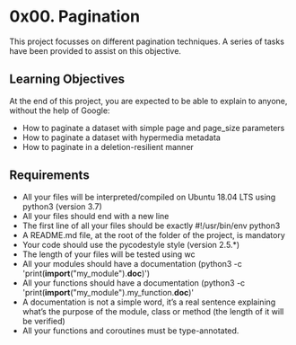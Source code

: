 # 0x00. Pagination

This project focusses on different pagination techniques. A series of tasks have been provided to assist on this objective.

## Learning Objectives

At the end of this project, you are expected to be able to explain to anyone, without the help of Google:

 - How to paginate a dataset with simple page and page_size parameters
 - How to paginate a dataset with hypermedia metadata
 - How to paginate in a deletion-resilient manner

## Requirements

 - All your files will be interpreted/compiled on Ubuntu 18.04 LTS using python3 (version 3.7)
 - All your files should end with a new line
 - The first line of all your files should be exactly #!/usr/bin/env python3
 - A README.md file, at the root of the folder of the project, is mandatory
 - Your code should use the pycodestyle style (version 2.5.*)
 - The length of your files will be tested using wc
 - All your modules should have a documentation (python3 -c 'print(__import__("my_module").__doc__)')
 - All your functions should have a documentation (python3 -c 'print(__import__("my_module").my_function.__doc__)'
 - A documentation is not a simple word, it’s a real sentence explaining what’s the purpose of the module, class or method (the length of it will be verified)
 - All your functions and coroutines must be type-annotated.